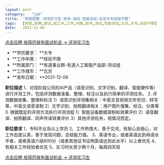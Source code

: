 ```yaml
---
layout:	post
category:	"job"
title:	"网易招聘：评测实习生-技术-测试-性能测试-北京大专经验不限"
tags:	[网易,招聘,面试,找工作,工作,内推,技术,测试,性能测试,北京,大专,经验不限]
date:	2021-12-06
---
```


[点击应聘 投简历就有面试机会 -> 评测实习生](http://mobile.bole.netease.com/bole/boleDetail?id=17032&employeeId=346f03c3cda5f04c&key=all)



- **学历要求： **大专
- **工作年限： **经验不限
- **所属部门： **有道事业群-有道人工智能产品部-测试组
- **工作城市： **北京
- **发布日期： **2021-12-06



**职位描述**
1、对现阶段公司的AI产品（语音识别、文字识别、翻译、智能硬件等）进行评测工作，包括评测数据准备、整理、标注以及执行简单的评测任务。
2. 评测数据收集、整理和标注
    1）语音识别评测集相关：中英文音视频文件剪切、转写等，中英文语音录制
    2）文字识别、拍照翻译相关：用户图片搜集、标注、分类等
3. 根据既定的评测方法执行评测流程
    1）智能设备数据录制和效果评价
    2）语音翻译、拍照翻译、同声传译效果评价
    3）其他评测任务，视情况而定。



**职位要求**
 1、专科毕业及以上学历
 2、工作热情大，善于交流，有耐心且细心，对工作态度认真，善于发现问题，总结能力强。
 3、英语专业，或者英语达到母语水平者，或者英语六级600分（或者其他证书证明英语达到此水平）以上者优先
 4、有相关工作经验者优先
 5、实习时长至少两个月，每周四天班



[点击应聘 投简历就有面试机会 -> 评测实习生](http://mobile.bole.netease.com/bole/boleDetail?id=17032&employeeId=346f03c3cda5f04c&key=all)